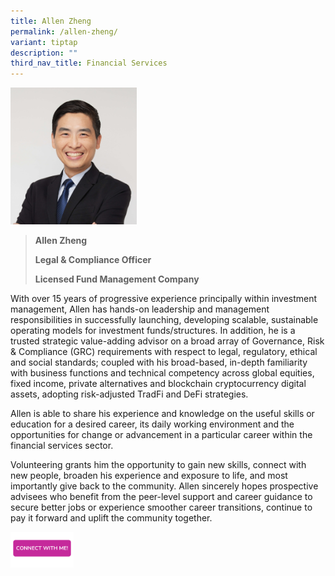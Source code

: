 ```yaml
---
title: Allen Zheng
permalink: /allen-zheng/
variant: tiptap
description: ""
third_nav_title: Financial Services
---
```

<p></p>
<div class="isomer-image-wrapper">
<img style="width: 40%;" height="auto" width="100%" alt="" src="/images/Profile Photos/Allen_Zheng_1_copy.jpg">
</div>
<p></p>
<blockquote>
<p><strong>Allen Zheng</strong>
</p>
<p><strong>Legal &amp; Compliance Officer</strong>
</p>
<p><strong>Licensed Fund Management Company</strong> 
</p>
</blockquote>
<p></p>
<p>With over 15 years of progressive experience principally within investment
management, Allen has hands-on leadership and management responsibilities
in successfully launching, developing scalable, sustainable operating models
for investment funds/structures. In addition, he is a trusted strategic
value-adding advisor on a broad array of Governance, Risk &amp; Compliance
(GRC) requirements with respect to legal, regulatory, ethical and social
standards; coupled with his broad-based, in-depth familiarity with business
functions and technical competency across global equities, fixed income,
private alternatives and blockchain cryptocurrency digital assets, adopting
risk-adjusted TradFi and DeFi strategies.</p>
<p>Allen is able to share his experience and knowledge on the useful skills
or education for a desired career, its daily working environment and the
opportunities for change or advancement in a particular career within the
financial services sector.</p>
<p>Volunteering grants him the opportunity to gain new skills, connect with
new people, broaden his experience and exposure to life, and most importantly
give back to the community. Allen sincerely hopes prospective advisees
who benefit from the peer-level support and career guidance to secure better
jobs or experience smoother career transitions, continue to pay it forward
and uplift the community together.</p>
<p></p>
<p></p><a class="isomer-image-wrapper" href="https://form.gov.sg/677f3e04eb813d124e0ee27c"><img style="width: 20%;" height="auto" width="100%" alt="" src="/images/CONNECT_WITH_ME.png"></a>
<p></p>
